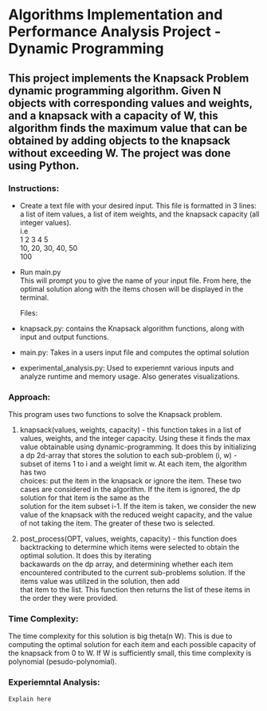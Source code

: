 # Algorithms Implementation and Performance Analysis Project - Dynamic Programming

## This project implements the Knapsack Problem dynamic programming algorithm. Given N objects with corresponding values and weights, and a knapsack with a capacity of W, this algorithm finds the maximum value that can be obtained by adding objects to the knapsack without exceeding W. The project was done using Python.

### Instructions:
- Create a text file with your desired input. This file is formatted in 3 lines: a list of item values, a list of item weights, and the knapsack capacity (all integer values).  
  i.e  
  1 2 3 4 5  
  10, 20, 30, 40, 50  
  100  

- Run main.py  
  This will prompt you to give the name of your input file. From here, the optimal solution along with the items chosen will be displayed in the terminal.

  Files:
- knapsack.py: contains the Knapsack algorithm functions, along with input and output functions.
- main.py: Takes in a users input file and computes the optimal solution
- experimental_analysis.py: Used to experiemnt various inputs and analyze runtime and memory usage. Also generates visualizations.

### Approach:
This program uses two functions to solve the Knapsack problem.  
1. knapsack(values, weights, capacity) - this function takes in a list of values, weights, and the integer capacity. Using these it finds the max value obtainable using dynamic-programming.
   It does this by initializing a dp 2d-array that stores the solution to each sub-problem (i, w) - subset of items 1 to i and a weight limit w. At each item, the algorithm has two   
   choices: put the item in the knapsack or ignore the item. These two cases are considered in the algorithm. If the item is ignored, the dp solution for that item is the same as the   
   solution for the item subset i-1. If the item is taken, we consider the new value of the knapsack with the reduced weight capacity, and the value of not taking the item. The greater of 
   these two is selected.

2. post_process(OPT, values, weights, capacity) - this function does backtracking to determine which items were selected to obtain the optimal solution. It does this by iterating   
   backawards on the dp array, and determining whether each item encountered contributed to the current sub-problems solution. If the items value was utilized in the solution, then add   
   that item to the list. This function then returns the list of these items in the order they were provided.

### Time Complexity:
  The time complexity for this solution is big theta(n W). This is due to computing the optimal solution for each item and each possible capacity of the knapsack from 0 to W. If W is 
  sufficiently small, this time complexity is polynomial (pesudo-polynomial).

### Experiemntal Analysis:
    Explain here
   

